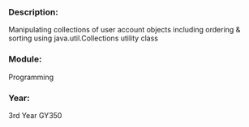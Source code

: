 ### Description: 
Manipulating collections of user account objects including ordering & sorting using java.util.Collections utility class

### Module: 
Programming

### Year: 
3rd Year GY350